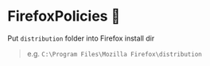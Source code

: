 # FirefoxPolicies 🦊

Put `distribution` folder into Firefox install dir

> e.g. `C:\Program Files\Mozilla Firefox\distribution`
